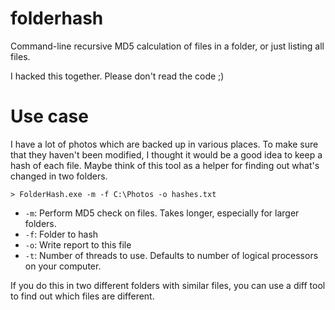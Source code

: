 # folderhash
Command-line recursive MD5 calculation of files in a folder, or just listing all files.

I hacked this together. Please don't read the code ;)

# Use case
I have a lot of photos which are backed up in various places. To make sure that they haven't been modified, I thought it would be a good idea to keep a hash of each file. Maybe think of this tool as a helper for finding out what's changed in two folders.

```
> FolderHash.exe -m -f C:\Photos -o hashes.txt
```

- `-m`: Perform MD5 check on files. Takes longer, especially for larger folders.
- `-f`: Folder to hash
- `-o`: Write report to this file
- `-t`: Number of threads to use. Defaults to number of logical processors on your computer.

If you do this in two different folders with similar files, you can use a diff tool to find out which files are different.
